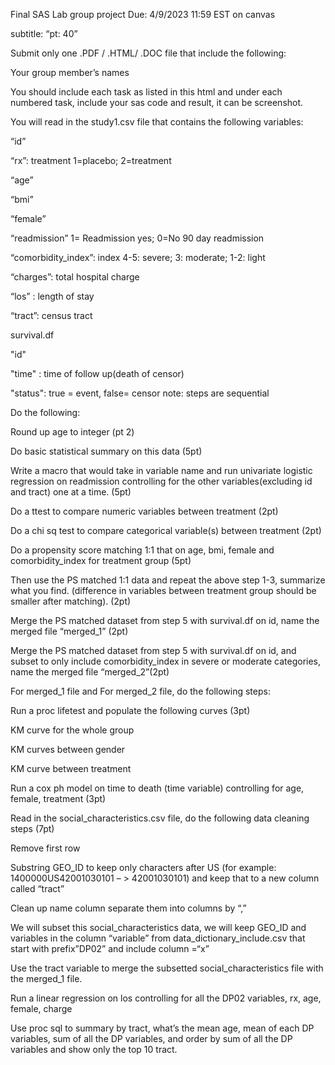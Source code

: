 Final SAS Lab group project
Due: 4/9/2023 11:59 EST on canvas

subtitle: “pt: 40”

Submit only one .PDF / .HTML/ .DOC file that include the following:

Your group member’s names

You should include each task as listed in this html and under each numbered task, include your sas code and result, it can be screenshot.

You will read in the study1.csv file that contains the following variables:

“id”

“rx”: treatment 1=placebo; 2=treatment

“age”

“bmi”

“female”

“readmission” 1= Readmission yes; 0=No 90 day readmission

“comorbidity_index”: index 4-5: severe; 3: moderate; 1-2: light

“charges”: total hospital charge

“los” : length of stay

“tract”: census tract

survival.df

"id"

"time" : time of follow up(death of censor)

"status": true = event, false= censor
note: steps are sequential

Do the following:

Round up age to integer (pt 2)

Do basic statistical summary on this data (5pt)

Write a macro that would take in variable name and run univariate logistic regression on readmission controlling for the other variables(excluding id and tract) one at a time. (5pt)

Do a ttest to compare numeric variables between treatment (2pt)

Do a chi sq test to compare categorical variable(s) between treatment (2pt)

Do a propensity score matching 1:1 that on age, bmi, female and comorbidity_index for treatment group (5pt)

Then use the PS matched 1:1 data and repeat the above step 1-3, summarize what you find. (difference in variables between treatment group should be smaller after matching). (2pt)

Merge the PS matched dataset from step 5 with survival.df on id, name the merged file “merged_1” (2pt)

Merge the PS matched dataset from step 5 with survival.df on id, and subset to only include comorbidity_index in severe or moderate categories, name the merged file “merged_2”(2pt)

For merged_1 file and For merged_2 file, do the following steps:

Run a proc lifetest and populate the following curves (3pt)

KM curve for the whole group

KM curves between gender

KM curve between treatment

Run a cox ph model on time to death (time variable) controlling for age, female, treatment (3pt)

Read in the social_characteristics.csv file, do the following data cleaning steps (7pt)

Remove first row

Substring GEO_ID to keep only characters after US (for example: 1400000US42001030101 – > 42001030101) and keep that to a new column called “tract”

Clean up name column separate them into columns by “,”

We will subset this social_characteristics data, we will keep GEO_ID and variables in the column “variable” from data_dictionary_include.csv that start with prefix”DP02” and include column =“x”

Use the tract variable to merge the subsetted social_characteristics file with the merged_1 file.

Run a linear regression on los controlling for all the DP02 variables, rx, age, female, charge

Use proc sql to summary by tract, what’s the mean age, mean of each DP variables, sum of all the DP variables, and order by sum of all the DP variables and show only the top 10 tract.
